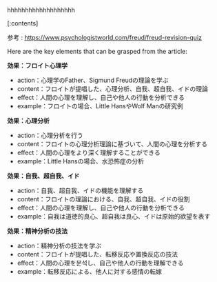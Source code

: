 

hhhhhhhhhhhhhhhhhhh
    
[:contents]

参考 : https://www.psychologistworld.com/freud/freud-revision-quiz

Here are the key elements that can be grasped from the article:

**効果：フロイト心理学**
- action：心理学のFather、Sigmund Freudの理論を学ぶ
- content：フロイトが提唱した、心理分析、自我、超自我、イドの理論
- effect：人間の心理を理解し、自己や他人の行動を分析できる
- example：フロイトの場合、Little HansやWolf Manの研究例

**効果：心理分析**
- action：心理分析を行う
- content：フロイトの心理分析理論に基づいて、人間の心理を分析する
- effect：人間の心理をより深く理解することができる
- example：Little Hansの場合、水恐怖症の分析

**効果：自我、超自我、イド**
- action：自我、超自我、イドの機能を理解する
- content：フロイトの理論における、自我、超自我、イドの役割
- effect：人間の心理を理解し、自己や他人の行動を分析できる
- example：自我は道徳的良心、超自我は良心、イドは原始的欲望を表す

**効果：精神分析の技法**
- action：精神分析の技法を学ぶ
- content：フロイトが提唱した、転移反応や置換反応の技法
- effect：人間の心理を분석し、自己や他人の行動を理解できる
- example：転移反応による、他人に対する感情の転嫁

    